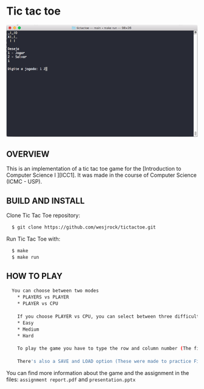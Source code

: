 # Tic tac toe

![Screenshot 1](img/tictactoe.png)

OVERVIEW
--------------------------------------------------
This is an implementation of a tic tac toe game for the [Introduction to Computer Science I
][ICC1]. It was made in the course of Computer Science (ICMC - USP).

BUILD AND INSTALL
--------------------------------------------------

Clone Tic Tac Toe repository:

```bash
  $ git clone https://github.com/wesjrock/tictactoe.git
```

Run Tic Tac Toe with:

```bash
  $ make
  $ make run
```

HOW TO PLAY
--------------------------------------------------

```bash
  You can choose between two modes
	* PLAYERS vs PLAYER
	* PLAYER vs CPU
	
	If you choose PLAYER vs CPU, you can select between three difficulty modes:
	* Easy
	* Medium
	* Hard
	
	To play the game you have to type the row and column number (The first row and column are 0 0)
	
	There's also a SAVE and LOAD option (These were made to practice File I/O)
```

You can find more information about the game and the assignment in the files: `assignment report.pdf` and `presentation.pptx`

